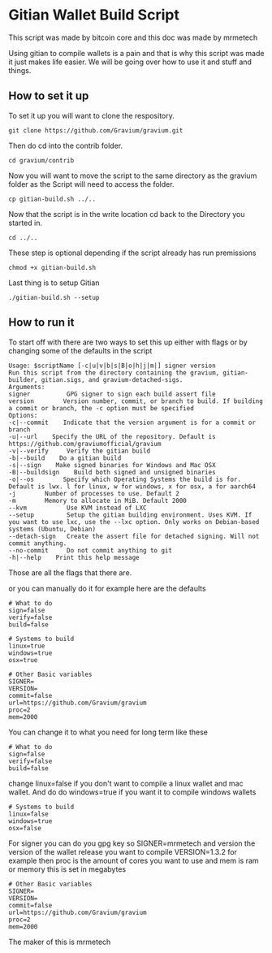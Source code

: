 Gitian Wallet Build Script
================

This script was made by bitcoin core and this doc was made by mrmetech

Using gitian to compile wallets is a pain and that is why this script was made it just makes life easier.
We will be going over how to use it and stuff and things.


How to set it up
---------------------------------

To set it up you will want to clone the respository.

	git clone https://github.com/Gravium/gravium.git
	
Then do cd into the contrib folder.

	cd gravium/contrib
	
Now you will want to move the script to the same directory as the gravium folder as the Script will need to access the folder.

	cp gitian-build.sh ../..
	
Now that the script is in the write location cd back to the Directory you started in.

	cd ../..
	
These step is optional depending if the script already has run premissions 

	chmod +x gitian-build.sh
	
Last thing is to setup Gitian

	./gitian-build.sh --setup
	
	
How to run it
---------------------------------

To start off with there are two ways to set this up either with flags or by changing some of the defaults in the script 

	Usage: $scriptName [-c|u|v|b|s|B|o|h|j|m|] signer version
	Run this script from the directory containing the gravium, gitian-builder, gitian.sigs, and gravium-detached-sigs.
	Arguments:
	signer          GPG signer to sign each build assert file
	version        Version number, commit, or branch to build. If building a commit or branch, the -c option must be specified
	Options:
	-c|--commit    Indicate that the version argument is for a commit or branch
	-u|--url    Specify the URL of the repository. Default is https://github.com/graviumofficial/gravium
	-v|--verify     Verify the gitian build
	-b|--build    Do a gitian build
	-s|--sign    Make signed binaries for Windows and Mac OSX
	-B|--buildsign    Build both signed and unsigned binaries
	-o|--os        Specify which Operating Systems the build is for. Default is lwx. l for linux, w for windows, x for osx, a for aarch64
	-j        Number of processes to use. Default 2
	-m        Memory to allocate in MiB. Default 2000
	--kvm           Use KVM instead of LXC
	--setup         Setup the gitian building environment. Uses KVM. If you want to use lxc, use the --lxc option. Only works on Debian-based systems (Ubuntu, Debian)
	--detach-sign   Create the assert file for detached signing. Will not commit anything.
	--no-commit     Do not commit anything to git
	-h|--help    Print this help message
	
Those are all the flags that there are.

or you can manually do it for example here are the defaults

	# What to do
	sign=false
	verify=false
	build=false

	# Systems to build
	linux=true
	windows=true
	osx=true

	# Other Basic variables
	SIGNER=
	VERSION=
	commit=false
	url=https://github.com/Gravium/gravium
	proc=2
	mem=2000
	
You can change it to what you need for long term like these

	# What to do
	sign=false
	verify=false
	build=false
	
change linux=false if you don't want to compile a linux wallet and mac wallet. And do do windows=true if you want it to compile windows wallets 

	# Systems to build
	linux=false
	windows=true
	osx=false

For signer you can do you gpg key so SIGNER=mrmetech and version the version of the wallet release you want to compile VERSION=1.3.2 for 
example then proc is the amount of cores you want to use and mem is ram or memory this is set in megabytes	
	
	# Other Basic variables
	SIGNER=
	VERSION=
	commit=false
	url=https://github.com/Gravium/gravium
	proc=2
	mem=2000











The maker of this is mrmetech


